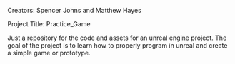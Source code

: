 Creators: Spencer Johns and Matthew Hayes

Project Title: Practice_Game

Just a repository for the code and assets for an unreal engine project. The goal of the project is to learn how to properly program in unreal and create a simple game or prototype.
